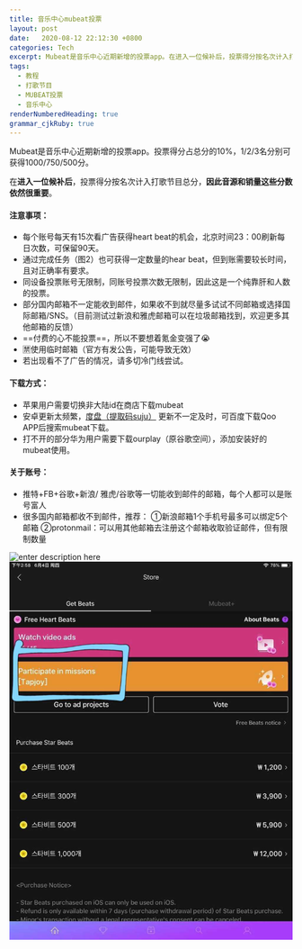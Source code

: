 ```yaml
---
title: 音乐中心mubeat投票
layout: post
date:   2020-08-12 22:12:30 +0800
categories: Tech
excerpt: Mubeat是音乐中心近期新增的投票app。在进入一位候补后，投票得分按名次计入打歌节目总分，因此音源和销量这些分数依然很重要。
tags:
  - 教程
  - 打歌节目
  - MUBEAT投票
  - 音乐中心
renderNumberedHeading: true
grammar_cjkRuby: true
---
```


Mubeat是音乐中心近期新增的投票app。投票得分占总分的10%，1/2/3名分别可获得1000/750/500分。

在**进入一位候补后**，投票得分按名次计入打歌节目总分，**因此音源和销量这些分数依然很重要**。

 #### 注意事项：
 - 每个账号每天有15次看广告获得heart beat的机会，北京时间23：00刷新每日次数，可保留90天。
 - 通过完成任务（图2）也可获得一定数量的hear beat，但到账需要较长时间，且对正确率有要求。
 - 同设备投票账号无限制，同账号投票次数无限制，因此这是一个纯靠肝和人数的投票。
 - 部分国内邮箱不一定能收到邮件，如果收不到就尽量多试试不同邮箱或选择国际邮箱/SNS。（目前测试过新浪和雅虎邮箱可以在垃圾邮箱找到，欢迎更多其他邮箱的反馈）
 - ==付费的心不能投票==，所以不要想着氪金变强了😭
 - 🈲使用临时邮箱（官方有发公告，可能导致无效）
 - 若出现看不了广告的情况，请多切冷门线尝试。



  #### 下载方式：
 - 苹果用户需要切换非大陆id在商店下载mubeat
 - 安卓更新太频繁，[度盘（提取码suju）](https://pan.baidu.com/s/19xXZmG-SM_nCxp82VkmDlQ) 更新不一定及时，可百度下载Qoo APP后搜索mubeat下载。
 - 打不开的部分华为用户需要下载ourplay（原谷歌空间），添加安装好的mubeat使用。

#### 关于账号：
- 推特+FB+谷歌+新浪/ 雅虎/谷歌等一切能收到邮件的邮箱，每个人都可以是账号富人
- 很多国内邮箱都收不到邮件，推荐：
①新浪邮箱1个手机号最多可以绑定5个邮箱
②protonmail：可以用其他邮箱去注册这个邮箱收取验证邮件，但有限制数量

![enter description here](https://github.com/plxd1106/plxd1106.github.io/blob/gh-pages/_posts/images/mubeat.jpg?raw=true)
![enter description here](https://github.com/plxd1106/plxd1106.github.io/blob/gh-pages/_posts/images/mubeat2.jpg?raw=true)
